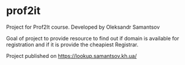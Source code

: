 # prof2it

Project for Prof2It course. Developed by Oleksandr Samantsov

Goal of project to provide resource to find out if domain is available for registration and if it is provide the cheapiest Registrar.

Project published on https://lookup.samantsov.kh.ua/